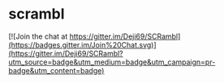 scrambl
=======

[![Join the chat at https://gitter.im/Deji69/SCRambl](https://badges.gitter.im/Join%20Chat.svg)](https://gitter.im/Deji69/SCRambl?utm_source=badge&utm_medium=badge&utm_campaign=pr-badge&utm_content=badge)
